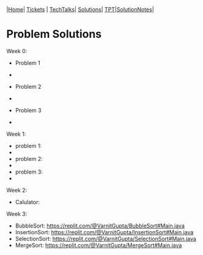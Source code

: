|[Home](../Home)| [Tickets](../Tickets) | [TechTalks](../TechTalks)| [Solutions](.)| [TPT](../TPT)|[SolutionNotes](../SolutionNotes)|
# Problem Solutions
Week 0:
- Problem 1
- 

- Problem 2

- 

- Problem 3

- 

Week 1:
- problem 1:
- 
- problem 2:
- 
- problem 3:
- 

Week 2:
- Calulator:

Week 3:
- BubbleSort: https://replit.com/@VarnitGupta/BubbleSort#Main.java
- InsertionSort: https://replit.com/@VarnitGupta/InsertionSort#Main.java
- SelectionSort: https://replit.com/@VarnitGupta/SelectionSort#Main.java
- MergeSort: https://replit.com/@VarnitGupta/MergeSort#Main.java

